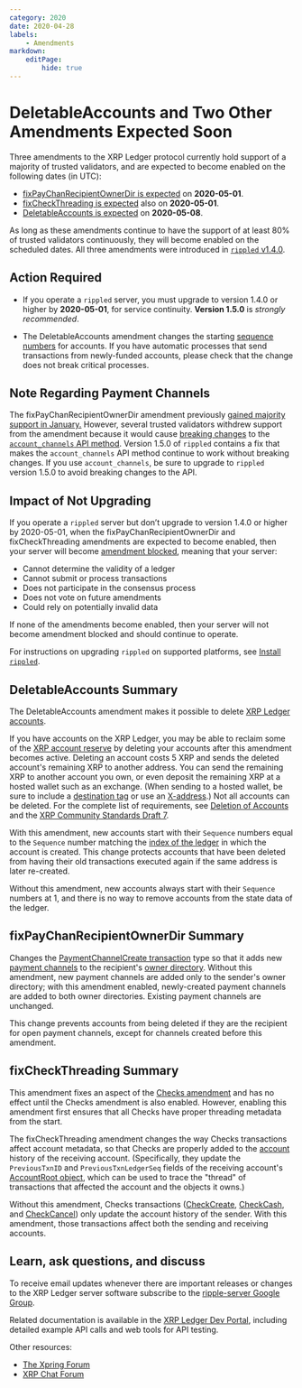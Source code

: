 ```yaml
---
category: 2020
date: 2020-04-28
labels:
    - Amendments
markdown:
    editPage:
        hide: true
---
```

# DeletableAccounts and Two Other Amendments Expected Soon

Three amendments to the XRP Ledger protocol currently hold support of a majority of trusted validators, and are expected to become enabled on the following dates (in UTC):

- [fixPayChanRecipientOwnerDir is expected](https://xrpcharts.ripple.com/#/transactions/2EBB6EC9C6A070EF665D482C2E725319DEB552D88B079227333A5BE452602C2A) on **2020-05-01**.
- [fixCheckThreading is expected](https://xrpcharts.ripple.com/#/transactions/413007375A2D1B213D477154375A6878AF58360E4190D339C8B43122CA366AA7) also on **2020-05-01**.
- [DeletableAccounts is expected](https://xrpcharts.ripple.com/#/transactions/592E5151BFAE5B544FF4213A4358D341EA6F394ECF738CBC740F555CEC5A6C70) on **2020-05-08**.

<!-- BREAK -->

As long as these amendments continue to have the support of at least 80% of trusted validators continuously, they will become enabled on the scheduled dates. All three amendments were introduced in [`rippled` v1.4.0](https://github.com/ripple/rippled/releases/tag/1.4.0).

## Action Required

- If you operate a `rippled` server, you must upgrade to version 1.4.0 or higher by **2020-05-01**, for service continuity. **Version 1.5.0** is _strongly recommended_.

- The DeletableAccounts amendment changes the starting [sequence numbers](https://xrpl.org/basic-data-types.html#account-sequence) for accounts. If you have automatic processes that send transactions from newly-funded accounts, please check that the change does not break critical processes.

## Note Regarding Payment Channels

The fixPayChanRecipientOwnerDir amendment previously [gained majority support in January.](https://xrpl.org/blog/2020/fixcheckthreading-fixpaychanrecipientownerdir-expected.html) However, several trusted validators withdrew support from the amendment because it would cause [breaking changes](https://xrpl.org/blog/2020/fixcheckthreading-fixpaychanrecipientownerdir-expected.html#action-required) to the [`account_channels` API method](https://xrpl.org/account_channels.html). Version 1.5.0 of `rippled` contains a fix that makes the `account_channels` API method continue to work without breaking changes. If you use `account_channels`, be sure to upgrade to `rippled` version 1.5.0 to avoid breaking changes to the API.

## Impact of Not Upgrading

If you operate a `rippled` server but don’t upgrade to version 1.4.0 or higher by 2020-05-01, when the fixPayChanRecipientOwnerDir and fixCheckThreading amendments are expected to become enabled, then your server will become [amendment blocked](https://xrpl.org/amendments.html#amendment-blocked), meaning that your server:

* Cannot determine the validity of a ledger
* Cannot submit or process transactions
* Does not participate in the consensus process
* Does not vote on future amendments
* Could rely on potentially invalid data

If none of the amendments become enabled, then your server will not become amendment blocked and should continue to operate.

For instructions on upgrading `rippled` on supported platforms, see [Install `rippled`](https://xrpl.org/install-rippled.html).


## DeletableAccounts Summary

The DeletableAccounts amendment makes it possible to delete [XRP Ledger accounts](https://xrpl.org/accounts.html).

If you have accounts on the XRP Ledger, you may be able to reclaim some of the [XRP account reserve](https://xrpl.org/reserves.html) by deleting your accounts after this amendment becomes active. Deleting an account costs 5 XRP and sends the deleted account's remaining XRP to another address. You can send the remaining XRP to another account you own, or even deposit the remaining XRP at a hosted wallet such as an exchange. (When sending to a hosted wallet, be sure to include a [destination tag](https://xrpl.org/source-and-destination-tags.html) or use an [X-address](https://xrpaddress.info/).) Not all accounts can be deleted. For the complete list of requirements, see [Deletion of Accounts](https://xrpl.org/accounts.html#deletion-of-accounts) and the [XRP Community Standards Draft 7](https://github.com/xrp-community/standards-drafts/issues/8).

With this amendment, new accounts start with their `Sequence` numbers equal to the `Sequence` number matching the [index of the ledger](https://xrpl.org/basic-data-types.html#ledger-index) in which the account is created. This change protects accounts that have been deleted from having their old transactions executed again if the same address is later re-created.

Without this amendment, new accounts always start with their `Sequence` numbers at 1, and there is no way to remove accounts from the state data of the ledger.


## fixPayChanRecipientOwnerDir Summary

Changes the [PaymentChannelCreate transaction](https://xrpl.org/paymentchannelcreate.html) type so that it adds new [payment channels](https://xrpl.org/payment-channels.html) to the recipient's [owner directory](https://xrpl.org/directorynode.html). Without this amendment, new payment channels are added only to the sender's owner directory; with this amendment enabled, newly-created payment channels are added to both owner directories. Existing payment channels are unchanged.

This change prevents accounts from being deleted if they are the recipient for open payment channels, except for channels created before this amendment.


## fixCheckThreading Summary

This amendment fixes an aspect of the [Checks amendment](https://xrpl.org/known-amendments.html#checks) and has no effect until the Checks amendment is also enabled. However, enabling this amendment first ensures that all Checks have proper threading metadata from the start.

The fixCheckThreading amendment changes the way Checks transactions affect account metadata, so that Checks are properly added to the [account](https://xrpl.org/accounts.html) history of the receiving account. (Specifically, they update the `PreviousTxnID` and `PreviousTxnLedgerSeq` fields of the receiving account's [AccountRoot object](https://xrpl.org/accountroot.html), which can be used to trace the "thread" of transactions that affected the account and the objects it owns.)

Without this amendment, Checks transactions ([CheckCreate](https://xrpl.org/checkcreate.html), [CheckCash](https://xrpl.org/checkcash.html), and [CheckCancel](https://xrpl.org/checkcancel.html)) only update the account history of the sender. With this amendment, those transactions affect both the sending and receiving accounts.


## Learn, ask questions, and discuss

To receive email updates whenever there are important releases or changes to the XRP Ledger server software subscribe to the [ripple-server Google Group](https://groups.google.com/forum/#!forum/ripple-server).

Related documentation is available in the [XRP Ledger Dev Portal](https://xrpl.org/), including detailed example API calls and web tools for API testing.

Other resources:

* [The Xpring Forum](https://forum.xpring.io/)
* [XRP Chat Forum](http://www.xrpchat.com/)
